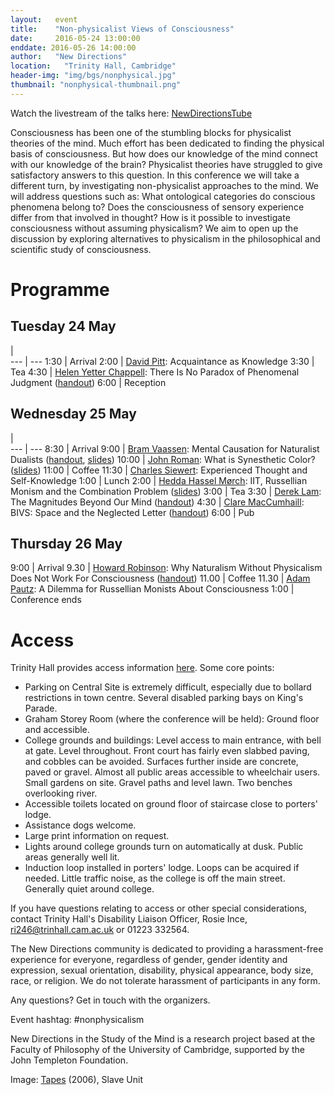 ```yaml
---
layout:   event
title:    "Non-physicalist Views of Consciousness"
date:     2016-05-24 13:00:00
enddate: 2016-05-26 14:00:00
author:   "New Directions"
location:	"Trinity Hall, Cambridge"
header-img: "img/bgs/nonphysical.jpg"
thumbnail: "nonphysical-thumbnail.png"
---
```


Watch the livestream of the talks here: <a href="https://www.youtube.com/playlist?list=PLAYwOkGwOE41PwbfPljEVi_LHBqWt_wuV" target="_blank">NewDirectionsTube</a>

Consciousness has been one of the stumbling blocks for physicalist theories of the mind. Much effort has been dedicated to finding the physical basis of consciousness. But how does our knowledge of the mind connect with our knowledge of the brain? Physicalist theories have struggled to give satisfactory answers to this question. In this conference we will take a different turn, by investigating non-physicalist approaches to the mind. We will address questions such as: What ontological categories do conscious phenomena belong to? Does the consciousness of sensory experience differ from that involved in thought? How is it possible to investigate consciousness without assuming physicalism? We aim to open up the discussion by exploring alternatives to physicalism in the philosophical and scientific study of consciousness.
 
# Programme

## Tuesday 24 May

  |  
--- | --- 
1:30 | Arrival 
2:00 | <a href="http://web.calstatela.edu/faculty/dpitt/" target="_blank">David Pitt</a>: Acquaintance as Knowledge
3:30 | Tea
4:30 | <a href="http://yetterchappell.net/Helen/" target="_blank">Helen Yetter Chappell</a>: There Is No Paradox of Phenomenal Judgment (<a href="{{ site.baseurl }}/pdfs/handout_yetterchappell.pdf">handout</a>)
6:00 | Reception

## Wednesday 25 May 

  |  
--- | --- 
8:30 | Arrival
9:00 | <a href="http://www.umu.se/sok/english/staff-directory?uid=brva0002&guiseId=246769&orgId=4864cb4234d0bf7c77c65d7f78ffca7ecaf285c7&depId=fd07f6b0985c3309cf2eb9a689fab86cd30c028a&name=Bram%20Vaassen" target="_blank">Bram Vaassen</a>: Mental Causation for Naturalist Dualists (<a href="{{ site.baseurl }}/pdfs/handout_vaassen.pdf">handout</a>, <a href="https://speakerdeck.com/newdirectionsproject/bram-vaassen-mental-causation-for-naturalist-dualists" target="_blank">slides</a>)
10:00 | <a href="http://www.humanities.mcmaster.ca/~philos/people/grad.php" target="_blank">John Roman</a>: What is Synesthetic Color? (<a href="https://speakerdeck.com/newdirectionsproject/john-roman-what-is-synesthetic-color" target="_blank">slides</a>)
11:00 | Coffee
11:30 | <a href="http://charlessiewert.com/" target="_blank">Charles Siewert</a>: Experienced Thought and Self-Knowledge
1:00 | Lunch
2:00 | <a href="https://heddahasselmorch.wordpress.com/" target="_blank">Hedda Hassel Mørch</a>: IIT, Russellian Monism and the Combination Problem (<a href="https://speakerdeck.com/newdirectionsproject/hedda-hassel-morch-iit-russellian-monism-and-the-combination-problem" target="_blank">slides</a>) 
3:00 | Tea
3:30 | <a href="https://virginia.academia.edu/DerekLam" target="_blank">Derek Lam</a>: The Magnitudes Beyond Our Mind (<a href="{{ site.baseurl }}/pdfs/handout_lam.pdf">handout</a>)
4:30 | <a href="https://www.dur.ac.uk/philosophy/staff/?id=11902" target="_blank">Clare MacCumhaill</a>: BIVS: Space and the Neglected Letter (<a href="{{ site.baseurl }}/pdfs/handout_maccumhaill.pdf">handout</a>)
6:00 | Pub

## Thursday 26 May

9:00 | Arrival
9.30 | <a href="https://people.ceu.edu/howard_robinson" target="_blank">Howard Robinson</a>: Why Naturalism Without Physicalism Does Not Work For Consciousness (<a href="{{ site.baseurl }}/pdfs/handout_robinson.pdf">handout</a>)
11.00 | Coffee
11.30 | <a href="https://www.brown.edu/academics/philosophy/index.php?q=adam-pautz" target="_blank">Adam Pautz</a>: A Dilemma for Russellian Monists About Consciousness
1:00 | Conference ends
 
# Access

Trinity Hall provides access information <a href="http://www.trinhall.cam.ac.uk/prospective-students/life/support/detail.asp?ItemID=1668" target="_blank">here</a>. Some core points:

- Parking on Central Site is extremely difficult, especially due to bollard restrictions in town centre. Several disabled parking bays on King's Parade.
- Graham Storey Room (where the conference will be held): Ground floor and accessible.
- College grounds and buildings: Level access to main entrance, with bell at gate. Level throughout. Front court has fairly even slabbed paving, and cobbles can be avoided. Surfaces further inside are concrete, paved or gravel. Almost all public areas accessible to wheelchair users. Small gardens on site. Gravel paths and level lawn. Two benches overlooking river.
- Accessible toilets located on ground floor of staircase close to porters' lodge.
- Assistance dogs welcome.
- Large print information on request.
- Lights around college grounds turn on automatically at dusk. Public areas generally well lit.
- Induction loop installed in porters' lodge. Loops can be acquired if needed. Little traffic noise, as the college is off the main street. Generally quiet around college.

If you have questions relating to access or other special considerations, contact Trinity Hall's Disability Liaison Officer, Rosie Ince, ri246@trinhall.cam.ac.uk or 01223 332564.

The New Directions community is dedicated to providing a harassment-free experience for everyone, regardless of gender, gender identity and expression, sexual orientation, disability, physical appearance, body size, race, or religion. We do not tolerate harassment of participants in any form.

Any questions? Get in touch with the organizers.

Event hashtag: #nonphysicalism

New Directions in the Study of the Mind is a research project based at the Faculty of Philosophy of the University of Cambridge, supported by the John Templeton Foundation.



<span class="caption text-muted">Image: 
<a href="https://www.flickr.com/photos/gracinhamarco/141758455/in/photolist-dwxRi-qjNmsC-7BYLJE-4Fh1jr-rXVsmD-5hBQus-6t9r2w-4FfM2d-6heQo3-aAfUdx-2FWinE-qrtdR3-eMEQi-6ceJHy-6ev2nv-jimmmQ-5TBow9-mWB28v-6sbTst-hJbKir-Bbt-b58Bpt-67oqZR-oqjCfY-7i6PVE-eHoXh-YzvQm-kVZH6Z-4FmejG-2TjeD-7FiVAQ-4SpiXf-865Xmr-ch9pBY-FsPan-2mDtZ7-pSDic3-e2rWt5-ajrAeQ-aAmzNz-8tzsvv-dMnpd1-8J8Sdg-dZ2ekz-8gQ1j7-5tDYyZ-cyqEyy-tx6NRz-CfLEPD-qcTtEU" target="_blank">Tapes</a> (2006), 
Slave Unit</span>
